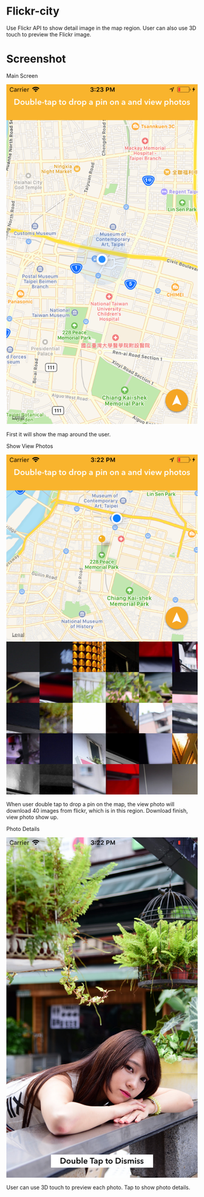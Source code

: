 # Flickr-city
Use Flickr API to show detail image in the map region.
User can also use 3D touch to preview the Flickr image.



# Screenshot

Main Screen


![image](https://github.com/CyuanChen/Flickr-city/blob/master/main%20screen.png)



First it will show the map around the user.

Show View Photos


![image](https://github.com/CyuanChen/Flickr-city/blob/master/show%20view%20photos.png)



When user double tap to drop a pin on the map, the view photo will download 40 images from flickr,
which is in this region. Download finish, view photo show up.



Photo Details


![image](https://github.com/CyuanChen/Flickr-city/blob/master/photo%20detail.png)



User can use 3D touch to preview each photo. Tap to show photo details.

